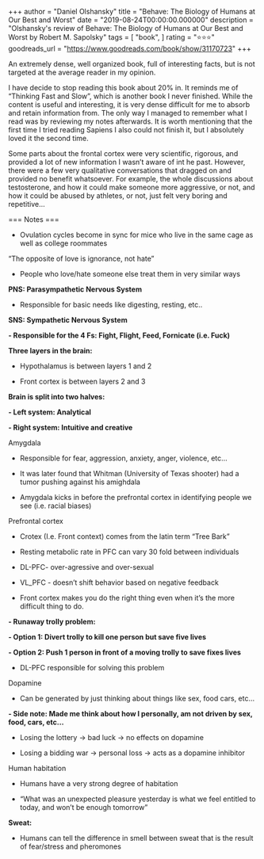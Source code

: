 +++
author = "Daniel Olshansky"
title = "Behave: The Biology of Humans at Our Best and Worst"
date = "2019-08-24T00:00:00.000000"
description = "Olshansky's review of Behave: The Biology of Humans at Our Best and Worst by Robert M. Sapolsky"
tags = [
    "book",
]
rating = "⭐⭐⭐"
goodreads_url = "https://www.goodreads.com/book/show/31170723"
+++

An extremely dense,  well organized book, full of interesting facts, but is not targeted at the average reader in my opinion.







I have decide to stop reading this book about 20% in. It  reminds me of “Thinking Fast and Slow”, which is another book I never finished. While the content is useful and interesting, it is very dense difficult for me to absorb and retain information from. The only way I managed to remember what I read was by reviewing my notes afterwards. It is worth mentioning that the first time I tried reading Sapiens I also could not finish it, but I absolutely loved it the second time.







Some parts about the frontal cortex were very scientific, rigorous, and provided a lot of new information I wasn’t aware of int he past. However, there were a few very qualitative conversations that dragged on and provided no benefit whatsoever. For example, the whole discussions about testosterone, and how it could make someone more aggressive, or not, and how it could be abused by athletes, or not, just felt very boring and repetitive…











=== Notes ===



- Ovulation cycles become in sync for mice who live in the same cage as well as college roommates







“The opposite of love is ignorance, not hate”



- People who love/hate someone else treat them in very similar ways







**PNS: Parasympathetic Nervous System**



- Responsible for basic needs like digesting, resting, etc..







**SNS: Sympathetic Nervous System**



**- Responsible for the 4 Fs: Fight, Flight, Feed, Fornicate (i.e. Fuck)**







**Three layers in the brain:**



- Hypothalamus is between layers 1 and 2



- Front cortex is between layers 2 and 3







**Brain is split into two halves:**



**- Left system: Analytical**



**- Right system: Intuitive and creative**







Amygdala



- Responsible for fear, aggression, anxiety, anger, violence, etc…



- It was later found that Whitman (University of Texas shooter) had a tumor pushing against his amighdala



- Amygdala kicks in before the prefrontal cortex in identifying people we see (i.e. racial biases)







Prefrontal cortex



- Crotex (I.e. Front context) comes from the latin term “Tree Bark”



- Resting metabolic rate in PFC can vary 30 fold between individuals



- DL-PFC- over-agressive and over-sexual



- VL_PFC - doesn’t shift behavior based on negative feedback



- Front cortex makes you do the right thing even when it’s the more difficult thing to do.



**- Runaway trolly problem:**



**- Option 1: Divert trolly to kill one person but save five lives**



**- Option 2: Push 1 person in front of a moving trolly to save fixes lives**



- DL-PFC responsible for solving this problem







Dopamine



- Can be generated by just thinking about things like sex, food cars, etc…



**- Side note: Made me think about how I personally, am not driven by sex, food, cars, etc…**



- Losing the lottery -> bad luck  -> no effects on dopamine



- Losing a bidding war -> personal loss -> acts as a dopamine inhibitor







Human habitation



- Humans have a very strong degree of habitation



- “What was an unexpected pleasure yesterday is what we feel entitled to today, and won’t be enough tomorrow”







**Sweat:**



- Humans can tell the difference in smell between sweat that is the result of fear/stress and pheromones
